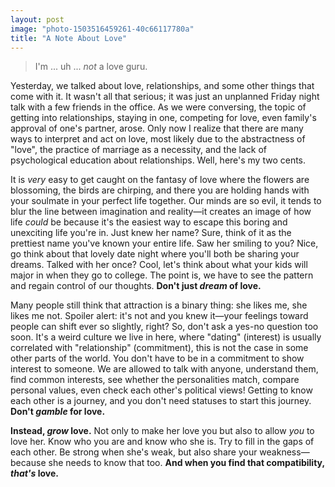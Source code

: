 ```yaml
---
layout: post
image: "photo-1503516459261-40c66117780a"
title: "A Note About Love"
---
```


> I'm ... uh ... *not* a love guru.

Yesterday, we talked about love, relationships, and some other things that come with it. It wasn't all that serious; it was just an unplanned Friday night talk with a few friends in the office. As we were conversing, the topic of getting into relationships, staying in one, competing for love, even family's approval of one's partner, arose. Only now I realize that there are many ways to interpret and act on love, most likely due to the abstractness of "love", the practice of marriage as a necessity, and the lack of psychological education about relationships. Well, here's my two cents.

It is *very* easy to get caught on the fantasy of love where the flowers are blossoming, the birds are chirping, and there you are holding hands with your soulmate in your perfect life together. Our minds are so evil, it tends to blur the line between imagination and reality—it creates an image of how life *could* be because it's the easiest way to escape this boring and unexciting life you're in. Just knew her name? Sure, think of it as the prettiest name you've known your entire life. Saw her smiling to you? Nice, go think about that lovely date night where you'll both be sharing your dreams. Talked with her once? Cool, let's think about what your kids will major in when they go to college. The point is, we have to see the pattern and regain control of our thoughts. **Don't just *dream* of love.**

Many people still think that attraction is a binary thing: she likes me, she likes me not. Spoiler alert: it's not and you knew it—your feelings toward people can shift ever so slightly, right? So, don't ask a yes-no question too soon. It's a weird culture we live in here, where "dating" (interest) is usually correlated with "relationship" (commitment), this is not the case in some other parts of the world. You don't have to be in a commitment to show interest to someone. We are allowed to talk with anyone, understand them, find common interests, see whether the personalities match, compare personal values, even check each other's political views! Getting to know each other is a journey, and you don't need statuses to start this journey. **Don't *gamble* for love.**

**Instead, *grow* love.** Not only to make her love you but also to allow *you* to love her. Know who you are and know who she is. Try to fill in the gaps of each other. Be strong when she's weak, but also share your weakness—because she needs to know that too. **And when you find that compatibility, *that's* love.**
